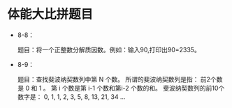 # 体能大比拼题目

* 8-8：

    题目：将一个正整数分解质因数。例如：输入90,打印出90=2335。

* 8-9：

    题目：查找斐波纳契数列中第 N 个数。
        所谓的斐波纳契数列是指：
        前2个数是 0 和 1 。
        第 i 个数是第 i-1 个数和第i-2 个数的和。
        斐波纳契数列的前10个数字是：
        0, 1, 1, 2, 3, 5, 8, 13, 21, 34 …
            